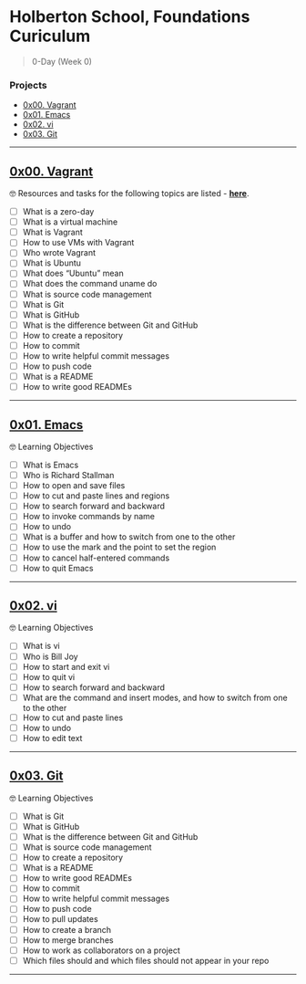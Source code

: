 # Holberton School, Foundations Curiculum
> 0-Day (Week 0)

### Projects
- [0x00. Vagrant](https://github.com/michedomingo/holbertonschool-zero_day/#vagrant2)
- [0x01. Emacs](https://github.com/michedomingo/holbertonschool-zero_day/#emacs2)
- [0x02. vi](https://github.com/michedomingo/holbertonschool-zero_day/#vi2)
- [0x03. Git](https://github.com/michedomingo/holbertonschool-zero_day/#git2)
___
<a name="vagrant2"></a>
## [0x00. Vagrant](https://github.com/michedomingo/holbertonschool-zero_day/tree/master/0x00-vagrant)

🤓 Resources and tasks for the following topics are listed - **[here](https://github.com/michedomingo/holbertonschool-zero_day/tree/master/0x00-vagrant/#vagrant1)**.

- [ ] What is a zero-day
- [ ] What is a virtual machine
- [ ] What is Vagrant
- [ ] How to use VMs with Vagrant
- [ ] Who wrote Vagrant
- [ ] What is Ubuntu
- [ ] What does “Ubuntu” mean
- [ ] What does the command uname do
- [ ] What is source code management
- [ ] What is Git
- [ ] What is GitHub
- [ ] What is the difference between Git and GitHub
- [ ] How to create a repository
- [ ] How to commit
- [ ] How to write helpful commit messages
- [ ] How to push code
- [ ] What is a README
- [ ] How to write good READMEs
____
<a name="emacs2"></a>
## [0x01. Emacs](https://github.com/michedomingo/holbertonschool-zero_day/tree/master/0x01-emacs)

🤓 Learning Objectives

- [ ] What is Emacs
- [ ] Who is Richard Stallman
- [ ] How to open and save files
- [ ] How to cut and paste lines and regions
- [ ] How to search forward and backward
- [ ] How to invoke commands by name
- [ ] How to undo
- [ ] What is a buffer and how to switch from one to the other
- [ ] How to use the mark and the point to set the region
- [ ] How to cancel half-entered commands
- [ ] How to quit Emacs
____
<a name="vi2"></a>
## [0x02. vi](https://github.com/michedomingo/holbertonschool-zero_day/tree/master/0x02-vi)

🤓 Learning Objectives

- [ ] What is vi
- [ ] Who is Bill Joy
- [ ] How to start and exit vi
- [ ] How to quit vi
- [ ] How to search forward and backward
- [ ] What are the command and insert modes, and how to switch from one to the other
- [ ] How to cut and paste lines
- [ ] How to undo
- [ ] How to edit text
____
<a name="git2"></a>
## [0x03. Git](https://github.com/michedomingo/holbertonschool-zero_day/tree/master/0x03-git)

🤓 Learning Objectives

- [ ] What is Git
- [ ] What is GitHub
- [ ] What is the difference between Git and GitHub
- [ ] What is source code management
- [ ] How to create a repository
- [ ] What is a README
- [ ] How to write good READMEs
- [ ] How to commit
- [ ] How to write helpful commit messages
- [ ] How to push code
- [ ] How to pull updates
- [ ] How to create a branch
- [ ] How to merge branches
- [ ] How to work as collaborators on a project
- [ ] Which files should and which files should not appear in your repo
____
